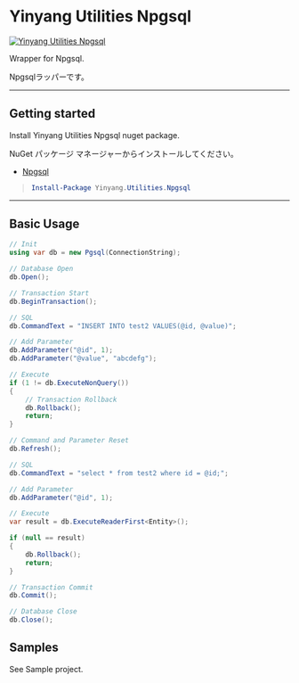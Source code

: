 # Yinyang Utilities Npgsql

[![Yinyang Utilities Npgsql](https://img.shields.io/nuget/v/Yinyang.Utilities.Npgsql.svg)](https://www.nuget.org/packages/Yinyang.Utilities.Npgsql/)


Wrapper for Npgsql.

Npgsqlラッパーです。

---

## Getting started

Install Yinyang Utilities Npgsql nuget package.

NuGet パッケージ マネージャーからインストールしてください。

- [Npgsql](https://www.nuget.org/packages/Yinyang.Utilities.Npgsql/)

> ```powershell
> Install-Package Yinyang.Utilities.Npgsql
> ```

---

## Basic Usage

```c#
// Init
using var db = new Pgsql(ConnectionString);

// Database Open
db.Open();

// Transaction Start
db.BeginTransaction();

// SQL
db.CommandText = "INSERT INTO test2 VALUES(@id, @value)";

// Add Parameter
db.AddParameter("@id", 1);
db.AddParameter("@value", "abcdefg");

// Execute
if (1 != db.ExecuteNonQuery())
{
    // Transaction Rollback
    db.Rollback();
    return;
}

// Command and Parameter Reset
db.Refresh();

// SQL
db.CommandText = "select * from test2 where id = @id;";

// Add Parameter
db.AddParameter("@id", 1);

// Execute
var result = db.ExecuteReaderFirst<Entity>();

if (null == result)
{
    db.Rollback();
    return;
}

// Transaction Commit
db.Commit();

// Database Close
db.Close();


```

## Samples

See Sample project.

